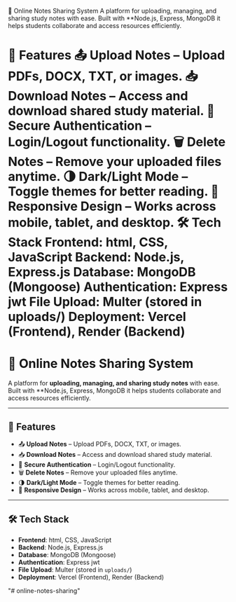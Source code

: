 
📝 Online Notes Sharing System
A platform for uploading, managing, and sharing study notes with ease.
Built with **Node.js, Express, MongoDB it helps students collaborate and access resources efficiently.

🚀 Features
📤 Upload Notes – Upload PDFs, DOCX, TXT, or images.
📥 Download Notes – Access and download shared study material.
🔐 Secure Authentication – Login/Logout functionality.
🗑 Delete Notes – Remove your uploaded files anytime.
🌗 Dark/Light Mode – Toggle themes for better reading.
📱 Responsive Design – Works across mobile, tablet, and desktop.
🛠 Tech Stack
Frontend: html, CSS, JavaScript
Backend: Node.js, Express.js
Database: MongoDB (Mongoose)
Authentication: Express jwt
File Upload: Multer (stored in uploads/)
Deployment: Vercel (Frontend), Render (Backend)
=======
# 📝 Online Notes Sharing System

A platform for **uploading, managing, and sharing study notes** with ease.  
Built with \*\*Node.js, Express, MongoDB it helps students collaborate and access resources efficiently.

---

## 🚀 Features

- 📤 **Upload Notes** – Upload PDFs, DOCX, TXT, or images.
- 📥 **Download Notes** – Access and download shared study material.
- 🔐 **Secure Authentication** – Login/Logout functionality.
- 🗑 **Delete Notes** – Remove your uploaded files anytime.
- 🌗 **Dark/Light Mode** – Toggle themes for better reading.
- 📱 **Responsive Design** – Works across mobile, tablet, and desktop.

---

## 🛠 Tech Stack

- **Frontend**: html, CSS, JavaScript
- **Backend**: Node.js, Express.js
- **Database**: MongoDB (Mongoose)
- **Authentication**: Express jwt
- **File Upload**: Multer (stored in `uploads/`)
- **Deployment**: Vercel (Frontend), Render (Backend)

"# online-notes-sharing" 
